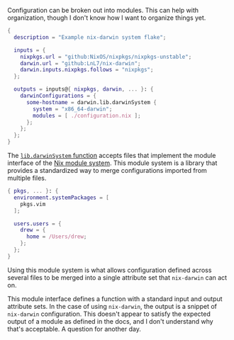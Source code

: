 Configuration can be broken out into modules.
This can help with organization, though I don't know how I want to organize things yet.


```nix
{
  description = "Example nix-darwin system flake";

  inputs = {
    nixpkgs.url = "github:NixOS/nixpkgs/nixpkgs-unstable";
    darwin.url = "github:LnL7/nix-darwin";
    darwin.inputs.nixpkgs.follows = "nixpkgs";
  };

  outputs = inputs@{ nixpkgs, darwin, ... }: {
    darwinConfigurations = {
      some-hostname = darwin.lib.darwinSystem {
        system = "x86_64-darwin";
        modules = [ ./configuration.nix ];
      };
    };
  };
}
```

The [`lib.darwinSystem` function](https://github.com/LnL7/nix-darwin/blob/a35b08d09efda83625bef267eb24347b446c80b8/flake.nix#L17-L46) 
accepts files that implement the module interface of the [Nix module system](https://nix.dev/tutorials/module-system/index.html).
This module system is a library that provides a standardized way to merge configurations imported from multiple files.

```nix
{ pkgs, ... }: {
  environment.systemPackages = [
    pkgs.vim
  ];

  users.users = {
    drew = {
      home = /Users/drew;
    };
  };
}
```

Using this module system is what allows configuration defined across several files to be merged into a single attribute set that `nix-darwin` can act on.

This module interface defines a function with a standard input and output attribute sets.
In the case of using `nix-darwin`, the output is a snippet of `nix-darwin` configuration.
This doesn't appear to satisfy the expected output of a module as defined in the docs,
and I don't understand why that's acceptable.
A question for another day.

